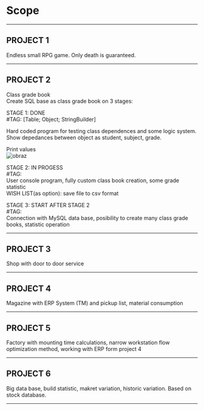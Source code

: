 # Scope
----------
PROJECT 1</br>
----------

Endless small RPG game. Only death is guaranteed. 

----------
PROJECT 2 </br>
----------

Class grade book</br>
Create SQL base as class grade book on 3 stages:  

STAGE 1: DONE</br>
#TAG: [Table; Object; StringBuilder]

Hard coded program for testing class dependences and some logic system. Show depedances between object as student, subject, grade.

Print values</br>
![obraz](https://user-images.githubusercontent.com/47796557/208758239-839fcf10-cdbb-4b42-9eb2-123dfd25baeb.png)

STAGE 2: IN PROGESS</br> 
#TAG: </br>
User console program, fully custom class book creation, some grade statistic</br>
WISH LIST(as option): save file to csv format   

STAGE 3: START AFTER STAGE 2</br> 
#TAG: </br>
Connection with MySQL data base, posibility to create many class grade books, statistic operation  

----------
PROJECT 3</br>
----------

Shop with door to door service 

----------
PROJECT 4</br>
----------

Magazine with ERP System (TM) and pickup list, material consumption 

----------
PROJECT 5</br>
----------

Factory with mounting time calculations, narrow workstation flow optimization method, working with ERP form project 4 

----------
PROJECT 6</br>
----------

Big data base, build statistic, makret variation, historic variation. Based on stock database.    

----------
